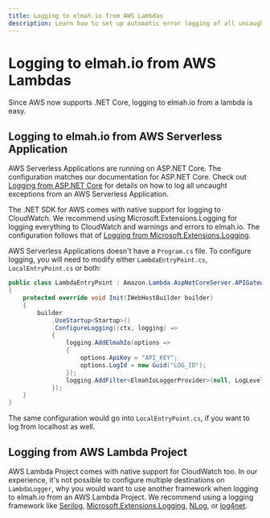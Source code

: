 ```yaml
---
title: Logging to elmah.io from AWS Lambdas
description: Learn how to set up automatic error logging of all uncaught errors inside AWS Lambdas. Use elmah.io to monitor your serverless environments.
---
```


# Logging to elmah.io from AWS Lambdas

Since AWS now supports .NET Core, logging to elmah.io from a lambda is easy.

## Logging to elmah.io from AWS Serverless Application

AWS Serverless Applications are running on ASP.NET Core. The configuration matches our documentation for ASP.NET Core. Check out [Logging from ASP.NET Core](https://docs.elmah.io/logging-to-elmah-io-from-aspnet-core/) for details on how to log all uncaught exceptions from an AWS Serverless Application.

The .NET SDK for AWS comes with native support for logging to CloudWatch. We recommend using Microsoft.Extensions.Logging for logging everything to CloudWatch and warnings and errors to elmah.io. The configuration follows that of [Logging from Microsoft.Extensions.Logging](https://docs.elmah.io/logging-to-elmah-io-from-microsoft-extensions-logging/).

AWS Serverless Applications doesn't have a `Program.cs` file. To configure logging, you will need to modify either `LambdaEntryPoint.cs`, `LocalEntryPoint.cs` or both:

```csharp
public class LambdaEntryPoint : Amazon.Lambda.AspNetCoreServer.APIGatewayProxyFunction
{
    protected override void Init(IWebHostBuilder builder)
    {
        builder
            .UseStartup<Startup>()
            .ConfigureLogging((ctx, logging) =>
            {
                logging.AddElmahIo(options =>
                {
                    options.ApiKey = "API_KEY";
                    options.LogId = new Guid("LOG_ID");
                });
                logging.AddFilter<ElmahIoLoggerProvider>(null, LogLevel.Warning);
            });
    }
}
```

The same configuration would go into `LocalEntryPoint.cs`, if you want to log from localhost as well.

## Logging from AWS Lambda Project

AWS Lambda Project comes with native support for CloudWatch too. In our experience, it's not possible to configure multiple destinations on `LambdaLogger`, why you would want to use another framework when logging to elmah.io from an AWS Lambda Project. We recommend using a logging framework like [Serilog](https://docs.elmah.io/logging-to-elmah-io-from-serilog/), [Microsoft.Extensions.Logging](https://docs.elmah.io/logging-to-elmah-io-from-microsoft-extensions-logging/), [NLog](https://docs.elmah.io/logging-to-elmah-io-from-nlog/), or [log4net](https://docs.elmah.io/logging-to-elmah-io-from-log4net/).